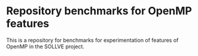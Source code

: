 # Repository benchmarks for OpenMP features
This is a repository for benchmarks for experimentation of features of OpenMP in the SOLLVE project.




